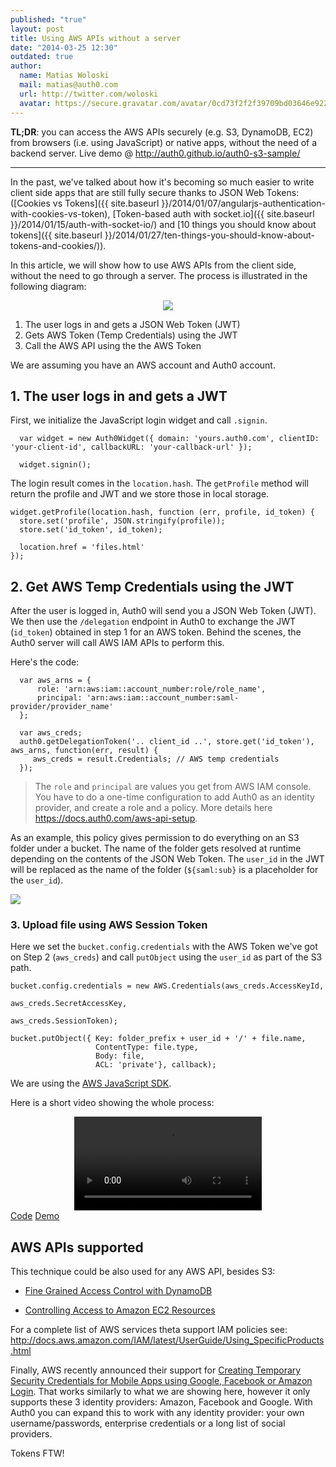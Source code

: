 ```yaml
---
published: "true"
layout: post
title: Using AWS APIs without a server
date: "2014-03-25 12:30"
outdated: true
author:
  name: Matias Woloski
  mail: matias@auth0.com
  url: http://twitter.com/woloski
  avatar: https://secure.gravatar.com/avatar/0cd73f2f2f39709bd03646e9225cc3d3?s=60
---
```


**TL;DR**: you can access the AWS APIs securely (e.g. S3, DynamoDB, EC2) from browsers (i.e. using JavaScript) or native apps, without the need of a backend server. Live demo @ <http://auth0.github.io/auth0-s3-sample/>

---


In the past, we've talked about how it's becoming so much easier to write client side apps that are still fully secure thanks to JSON Web Tokens: ([Cookies vs Tokens]({{ site.baseurl }}/2014/01/07/angularjs-authentication-with-cookies-vs-token), [Token-based auth with socket.io]({{ site.baseurl }}/2014/01/15/auth-with-socket-io/) and [10 things you should know about tokens]({{ site.baseurl }}/2014/01/27/ten-things-you-should-know-about-tokens-and-cookies/)).

<!-- more -->

In this article, we will show how to use AWS APIs from the client side, without the need to go through a server. The process is illustrated in the following diagram:

<div style="text-align: center"><img src="https://docs.google.com/drawings/d/1rSJuRdQFkLcKtz6pqcxwRxfzguj_YQs8TEfoCLSiRlk/pub?w=501&amp;h=568"></div>

1. The user logs in and gets a JSON Web Token (JWT)
2. Gets AWS Token (Temp Credentials) using the JWT
3. Call the AWS API using the the AWS Token

We are assuming you have an AWS account and Auth0 account.

## 1. The user logs in and gets a JWT

First, we initialize the JavaScript login widget and call `.signin`.

      var widget = new Auth0Widget({ domain: 'yours.auth0.com', clientID: 'your-client-id', callbackURL: 'your-callback-url' });

      widget.signin();

The login result comes in the `location.hash`. The `getProfile` method will return the profile and JWT and we store those in local storage.

    widget.getProfile(location.hash, function (err, profile, id_token) {
      store.set('profile', JSON.stringify(profile));
      store.set('id_token', id_token);

      location.href = 'files.html'
    });

## 2. Get AWS Temp Credentials using the JWT

After the user is logged in, Auth0 will send you a JSON Web Token (JWT). We then use the `/delegation` endpoint in Auth0 to exchange the JWT (`id_token`) obtained in step 1 for an AWS token. Behind the scenes, the Auth0 server will call AWS IAM APIs to perform this.

Here's the code:

      var aws_arns = {
          role: 'arn:aws:iam::account_number:role/role_name',
          principal: 'arn:aws:iam::account_number:saml-provider/provider_name'
      };

      var aws_creds;
      auth0.getDelegationToken('.. client_id ..', store.get('id_token'), aws_arns, function(err, result) {
         aws_creds = result.Credentials; // AWS temp credentials
      });


> The `role` and `principal` are values you get from AWS IAM console. You have to do a one-time configuration to add Auth0 as an identity provider, and create a role and a policy. More details here <https://docs.auth0.com/aws-api-setup>.

As an example, this policy gives permission to do everything on an S3 folder under a bucket. The name of the folder gets resolved at runtime depending on the contents of the JSON Web Token. The `user_id` in the JWT will be replaced as the name of the folder (`${saml:sub}` is a placeholder for the `user_id`).

![](https://cdn.auth0.com/docs/img/aws-api-setup-9.png)

### 3. Upload file using AWS Session Token

Here we set the `bucket.config.credentials` with the AWS Token we've got on Step 2 (`aws_creds`) and call `putObject` using the `user_id` as part of the S3 path.

    bucket.config.credentials = new AWS.Credentials(aws_creds.AccessKeyId,
                                                    aws_creds.SecretAccessKey,
                                                    aws_creds.SessionToken);

    bucket.putObject({ Key: folder_prefix + user_id + '/' + file.name,
                       ContentType: file.type,
                       Body: file,
                       ACL: 'private'}, callback);

We are using the [AWS JavaScript SDK](https://github.com/aws/aws-sdk-js).

Here is a short video showing the whole process:

<div style="text-align: center">
<a href="http://cloudup.com/iC6DMMtQmRE" target="_new">
<video id="awsvideo" loop="" autostart="">
  <source src="http://i.cloudup.com/transcoded/nPO3q3LWIn.mp4">
  <img src="https://cloudup.com/iC6DMMtQmRE+">
</video>
</a>
</div>

<div class="try-banner try-code" style="margin: 0">
    <a href="https://github.com/auth0/auth0-s3-sample" target="_new" class="btn btn-default btn-lg"><i class=" icon-1392070209-icon-social-github icon"></i>Code</a>
    <a href="http://auth0.github.io/auth0-s3-sample/" target="_new" class="btn btn-default btn-lg"><i class=" icon-budicon-698 icon"></i>Demo</a>
</div>

## AWS APIs supported

This technique could be also used for any AWS API, besides S3:

* [Fine Grained Access Control with DynamoDB](http://docs.aws.amazon.com/amazondynamodb/latest/developerguide/FGAC_DDB.html)

* [Controlling Access to Amazon EC2 Resources](http://docs.aws.amazon.com/AWSEC2/latest/UserGuide/UsingIAM.html)

For a complete list of AWS services theta support IAM policies see: <http://docs.aws.amazon.com/IAM/latest/UserGuide/Using_SpecificProducts.html>

Finally, AWS recently announced their support for [Creating Temporary Security Credentials for Mobile Apps using Google, Facebook or Amazon Login](http://docs.aws.amazon.com/STS/latest/UsingSTS/CreatingWIF.html). That works similarly to what we are showing here, however it only supports these 3 identity providers: Amazon, Facebook and Google. With Auth0 you can expand this to work with  any identity provider: your own username/passwords, enterprise credentials or a long list of social providers.

Tokens FTW!
